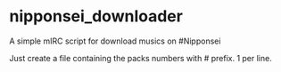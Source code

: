 # nipponsei_downloader
A simple mIRC script for download musics on #Nipponsei

Just create a file containing the packs numbers with # prefix.
1 per line.
